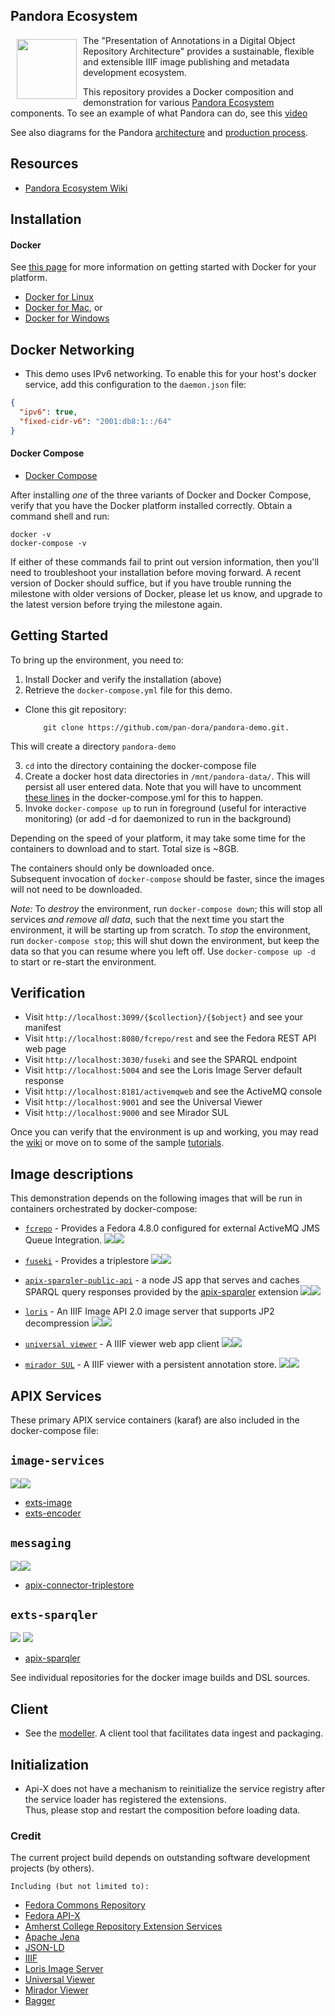 ## Pandora Ecosystem

<a href="https://github.com/pan-dora"><img src="https://avatars1.githubusercontent.com/u/25132340?v=3&s=200" width="96" align="left" hspace="10" vspace="6"></a>
The "Presentation of Annotations in a Digital Object Repository Architecture" provides a sustainable, flexible and extensible IIIF image publishing and metadata development ecosystem.

This repository provides a Docker composition and demonstration for various [Pandora Ecosystem](https://github.com/pan-dora) components.
To see an example of what Pandora can do, see this [video](https://www.youtube.com/watch?v=1KatIxhQx0E)

See also diagrams for the Pandora [architecture](https://github.com/pan-dora/architecture/blob/master/docs/architecture-v.0.3.0.png) and [production process](https://github.com/pan-dora/architecture/blob/master/docs/Pandora%20Process%20Diagram.png).

## Resources
* [Pandora Ecosystem Wiki](https://github.com/pan-dora/pandora-demo/wiki)


## Installation

#### Docker
See [this page](https://docs.docker.com/engine/getstarted/step_one/) for more information on getting started with Docker for your platform.  
* [Docker for Linux](https://docs.docker.com/engine/installation/)
* [Docker for Mac](https://download.docker.com/mac/stable/Docker.dmg), or
* [Docker for Windows](https://download.docker.com/win/stable/InstallDocker.msi)

## Docker Networking
* This demo uses IPv6 networking.  To enable this for your host's docker service, add this configuration to the 
`daemon.json` file:
```json
{
  "ipv6": true,
  "fixed-cidr-v6": "2001:db8:1::/64"
}
```

#### Docker Compose
* [Docker Compose](https://github.com/docker/compose/releases) 

After installing *one* of the three variants of Docker and Docker Compose, verify that you have the Docker platform installed correctly. Obtain a command shell and run:

    docker -v
    docker-compose -v

If either of these commands fail to print out version information, then you'll need to troubleshoot your installation before moving forward.  A recent version of Docker should suffice, but if you have trouble running the milestone with older versions of Docker, please let us know, and upgrade to the latest version before trying the milestone again.

## Getting Started

To bring up the environment, you need to:

1. Install Docker and verify the installation (above)
2. Retrieve the `docker-compose.yml` file for this demo.  
  * Clone this git repository:  
            
            git clone https://github.com/pan-dora/pandora-demo.git.            
    
  This will create a directory `pandora-demo`

3. `cd` into the directory containing the docker-compose file
4. Create a docker host data directories in `/mnt/pandora-data/`.  This will persist all user entered data.  Note that you will have to uncomment [these lines](https://github.com/pan-dora/pandora-demo/blob/master/docker-compose.yml#L150-L164) in the docker-compose.yml for this to happen.  
5. Invoke `docker-compose up` to run in foreground (useful for interactive monitoring) (or add -d for daemonized to run in the background)

Depending on the speed of your platform, it may take some time for the containers to download and to start. Total size is ~8GB. 

The containers should only be downloaded once.  
Subsequent invocation of `docker-compose` should be faster, since the images will not need to be downloaded.

*Note:* To _destroy_ the environment, run `docker-compose down`; this will stop all services _and remove all data_, such that the next time you start the environment, it will be starting up from scratch.  To _stop_ the environment, run `docker-compose stop`; this will shut down the environment, but keep the data so that you can resume where you left off.  Use `docker-compose up -d` to start or re-start the environment.

## Verification

* Visit `http://localhost:3099/{$collection}/{$object}` and see your manifest
* Visit `http://localhost:8080/fcrepo/rest` and see the Fedora REST API web page
* Visit `http://localhost:3030/fuseki` and see the SPARQL endpoint
* Visit `http://localhost:5004` and see the Loris Image Server default response 
* Visit `http://localhost:8181/activemqweb` and see the ActiveMQ console
* Visit `http://localhost:9001` and see the Universal Viewer
* Visit `http://localhost:9000` and see Mirador SUL

Once you can verify that the environment is up and working, you may read the [wiki](https://github.com/pan-dora/pandora-demo/wiki)
or move on to some of the sample [tutorials](https://github.com/pan-dora/pandora-demo/wiki/Tutorials).

## Image descriptions

This demonstration depends on the following images that will be run in containers orchestrated by docker-compose:

* [`fcrepo`](fcrepo/http2)  - Provides a Fedora 4.8.0 configured for external ActiveMQ JMS Queue Integration.
[![](https://images.microbadger.com/badges/image/pandorasystems/fcrepo.svg)](https://microbadger.com/images/pandorasystems/fcrepo "pandorasystems/fcrepo")[![](https://images.microbadger.com/badges/version/pandorasystems/fcrepo.svg)](https://microbadger.com/images/pandorasystems/fcrepo "pandorasystems/fcrepo")

* [`fuseki`](fuseki/latest) - Provides a triplestore
[![](https://images.microbadger.com/badges/image/pandorasystems/fuseki.svg)](https://microbadger.com/images/pandorasystems/fuseki "pandorasystems/fuseki")[![](https://images.microbadger.com/badges/version/pandorasystems/fuseki.svg)](https://microbadger.com/images/pandorasystems/fuseki "pandorasystems/fuseki")

* [`apix-sparqler-public-api`](apix-sparqler-public-api) - a node JS app that serves and caches SPARQL query responses provided by the [apix-sparqler](https://github.com/pan-dora/apix-sparqler) extension
[![](https://images.microbadger.com/badges/image/pandorasystems/apix-sparqler-public-api.svg)](https://microbadger.com/images/pandorasystems/apix-sparqler-public-api "apix-sparqler-public-api")[![](https://images.microbadger.com/badges/version/pandorasystems/apix-sparqler-public-api.svg)](https://microbadger.com/images/pandorasystems/apix-sparqler-public-api "apix-sparqler-public-api")

* [`loris`](image-servers/loris/2.1.1) - An IIIF Image API 2.0 image server that supports JP2 decompression
[![](https://images.microbadger.com/badges/image/pandorasystems/loris.svg)](https://microbadger.com/images/pandorasystems/loris "pandorasystems/loris")[![](https://images.microbadger.com/badges/version/pandorasystems/loris.svg)](https://microbadger.com/images/pandorasystems/loris "pandorasystems/loris")

* [`universal viewer`](iiif-viewers/uv-webapp/2.0.0) - A IIIF viewer web app client
[![](https://images.microbadger.com/badges/image/pandoraframework/uv-webapp.svg)](https://microbadger.com/images/pandoraframework/uv-webapp "pandoraframework/uv-webapp")[![](https://images.microbadger.com/badges/version/pandoraframework/uv-webapp.svg)](https://microbadger.com/images/pandoraframework/uv-webapp "pandoraframework/uv-webapp")

* [`mirador SUL`](https://github.com/ub-leipzig/mirador_sul/tree/ubl) - A IIIF viewer with a persistent annotation store.
[![](https://images.microbadger.com/badges/image/ubl2/mirador-sul.svg)](https://microbadger.com/images/ubl2/mirador-sul "ubl2/mirador-sul")[![](https://images.microbadger.com/badges/version/ubl2/mirador-sul.svg)](https://microbadger.com/images/ubl2/mirador-sul "ubl2/mirador-sul")

## APIX Services

These primary APIX service containers (karaf) are also included in the docker-compose file:

`image-services`
-----------------
[![](https://images.microbadger.com/badges/image/pandorasystems/image-services.svg)](https://microbadger.com/images/pandorasystems/image-services "pandorasystems/image-services")[![](https://images.microbadger.com/badges/version/pandorasystems/image-services.svg)](https://microbadger.com/images/pandorasystems/image-services "pandorasystems/image-services")

* [exts-image](https://github.com/pan-dora/apix-image-services/tree/master/exts-image)
* [exts-encoder](https://github.com/pan-dora/apix-image-services/tree/master/exts-encoder)

`messaging`
-----------------
[![](https://images.microbadger.com/badges/image/pandorasystems/messaging.svg)](https://microbadger.com/images/pandorasystems/messaging "pandorasystems/messaging")[![](https://images.microbadger.com/badges/version/pandorasystems/messaging.svg)](https://microbadger.com/images/pandorasystems/messaging "pandorasystems/messaging")
    
* [apix-connector-triplestore](https://github.com/pan-dora/apix-connector-triplestore) 
    
 `exts-sparqler`
 -----------------
[![](https://images.microbadger.com/badges/image/pandorasystems/exts-sparqler.svg)](https://microbadger.com/images/pandorasystems/exts-sparqler "exts-sparqler") [![](https://images.microbadger.com/badges/version/pandorasystems/exts-sparqler.svg)](https://microbadger.com/images/pandorasystems/exts-sparqler "exts-sparqler")

* [apix-sparqler](https://github.com/pan-dora/apix-sparqler)
    
See individual repositories for the docker image builds and DSL sources. 

## Client
* See the [modeller](https://github.com/pan-dora/modeller).  A client tool that facilitates data ingest and packaging.   

## Initialization
* Api-X does not have a mechanism to reinitialize the service registry after the service loader has registered the extensions.  
Thus, please stop and restart the composition before loading data.
    
### Credit

The current project build depends on outstanding software development projects (by others).

    Including (but not limited to):
    
 * [Fedora Commons Repository](https://github.com/fcrepo4)       
 * [Fedora API-X](https://github.com/fcrepo4-labs/fcrepo-api-x)
 * [Amherst College Repository Extension Services](https://gitlab.amherst.edu/acdc/repository-extension-services/tree/master)
 * [Apache Jena](https://github.com/apache/jena)
 * [JSON-LD](https://github.com/digitalbazaar/jsonld.js/)
 * [IIIF](https://github.com/iiif)
 * [Loris Image Server](https://github.com/loris-imageserver/loris)
 * [Universal Viewer](https://github.com/UniversalViewer/universalviewer)
 * [Mirador Viewer](https://github.com/ProjectMirador/mirador)
 * [Bagger](https://github.com/LibraryOfCongress/bagger)